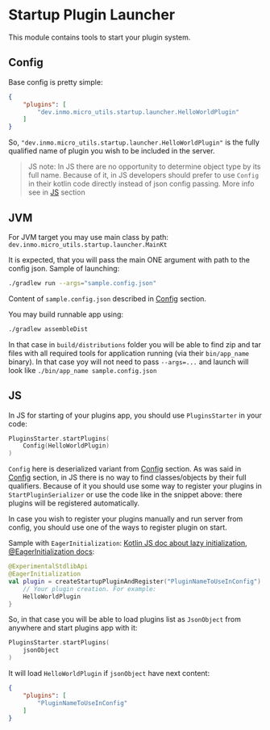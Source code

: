 # Startup Plugin Launcher

This module contains tools to start your plugin system.

## Config

Base config is pretty simple:

```json
{
    "plugins": [
        "dev.inmo.micro_utils.startup.launcher.HelloWorldPlugin"
    ]
}
```

So, `"dev.inmo.micro_utils.startup.launcher.HelloWorldPlugin"` is the fully qualified name of plugin you wish to be
included in the server.

> JS note: In JS there are no opportunity to determine object type by its full name. Because of it, in JS developers
> should prefer to use `Config` in their kotlin code directly instead of json config passing. More info see in [JS](#js)
> section

## JVM

For JVM target you may use main class by path: `dev.inmo.micro_utils.startup.launcher.MainKt`

It is expected, that you will pass the main ONE argument with path to the config json. Sample of launching:

```bash
./gradlew run --args="sample.config.json"
```

Content of `sample.config.json` described in [Config](#config) section.

You may build runnable app using:

```bash
./gradlew assembleDist
```

In that case in `build/distributions` folder you will be able to find zip and tar files with all required
tools for application running (via their `bin/app_name` binary). In that case yoy will not need to pass
`--args=...` and launch will look like `./bin/app_name sample.config.json`

## JS

In JS for starting of your plugins app, you should use `PluginsStarter` in your code:

```kotlin
PluginsStarter.startPlugins(
    Config(HelloWorldPlugin)
)
```

`Config` here is deserialized variant from [Config](#config) section. As was said in [Config](#config) section, in JS
there is no way to find classes/objects by their full qualifiers. Because of it you should use some way to register your
plugins in `StartPluginSerializer` or use the code like in the snippet above: there plugins will be registered
automatically.

In case you wish to register your plugins manually and run server from config, you should use one of the ways to register
plugin on start.

Sample with `EagerInitialization`: [Kotlin JS doc about lazy initialization](https://kotlinlang.org/docs/js-ir-compiler.html#incremental-compilation-for-development-binaries),
    [@EagerInitialization docs](https://kotlinlang.org/api/latest/jvm/stdlib/kotlin.js/-eager-initialization/):

```kotlin
@ExperimentalStdlibApi
@EagerInitialization
val plugin = createStartupPluginAndRegister("PluginNameToUseInConfig") {
    // Your plugin creation. For example:
    HelloWorldPlugin
}
```

So, in that case you will be able to load plugins list as `JsonObject` from anywhere and start plugins app with it:

```kotlin
PluginsStarter.startPlugins(
    jsonObject
)
```

It will load `HelloWorldPlugin` if `jsonObject` have next content:

```json
{
    "plugins": [
        "PluginNameToUseInConfig"
    ]
}
```
